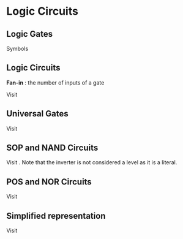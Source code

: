 # Logic Circuits


## Logic Gates

Symbols [](Lect14_Logic_Circuits_full.pdf#page=4)

## Logic Circuits

**Fan-in** : the number of inputs of a gate

Visit [](Lect14_Logic_Circuits_full.pdf#page=8)

## Universal Gates 

Visit [](Lect14_Logic_Circuits_full.pdf#page=12)

## SOP and NAND Circuits

Visit [](Lect14_Logic_Circuits_full.pdf#page=14). Note that the inverter is not considered a level as it is a literal.

## POS and NOR Circuits

Visit [](Lect14_Logic_Circuits_full.pdf#page=16)

## Simplified representation

Visit [](Lect14_Logic_Circuits_full.pdf#page=23)


